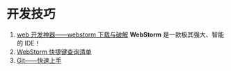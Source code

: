 # 开发技巧

1. [web 开发神器——webstorm 下载与破解](https://github.com/dizuncainiao/web-notes/blob/main/%E5%BC%80%E5%8F%91%E6%8A%80%E5%B7%A7/resource/web%E5%BC%80%E5%8F%91%E7%A5%9E%E5%99%A8%E2%80%94%E2%80%94webstorm%E4%B8%8B%E8%BD%BD%E4%B8%8E%E7%A0%B4%E8%A7%A3.md) **WebStorm** 是一款极其强大、智能的 IDE！
2. [WebStorm 快捷键查询清单](https://github.com/dizuncainiao/web-notes/blob/main/%E5%BC%80%E5%8F%91%E6%8A%80%E5%B7%A7/resource/webstorm%E5%BF%AB%E6%8D%B7%E9%94%AE%E5%85%A5%E9%97%A8.md)
3. [Git——快速上手](https://github.com/dizuncainiao/web-notes/blob/main/%E5%BC%80%E5%8F%91%E6%8A%80%E5%B7%A7/resource/Git%E5%9F%BA%E6%9C%AC%E6%93%8D%E4%BD%9C.md)
